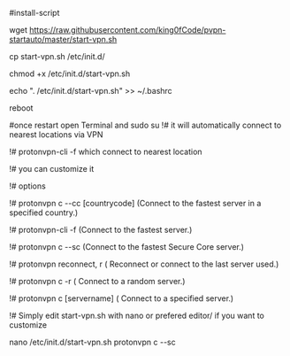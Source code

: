 #install-script

wget https://raw.githubusercontent.com/king0fCode/pvpn-startauto/master/start-vpn.sh

cp start-vpn.sh /etc/init.d/

chmod +x /etc/init.d/start-vpn.sh

echo ". /etc/init.d/start-vpn.sh" >> ~/.bashrc

reboot


#once restart open Terminal and 
sudo su
!# it will automatically connect to nearest locations via VPN

!#  protonvpn-cli -f which connect to nearest location

!# you can customize it 

!# options 

!# protonvpn c --cc [countrycode]	 (Connect to the fastest server in a specified country.)

!# protonvpn-cli -f           (Connect to the fastest server.)

!# protonvpn c --sc	         (Connect to the fastest Secure Core server.)

!# protonvpn reconnect, r	 ( Reconnect or connect to the last server used.)

!# protonvpn c -r	         ( Connect to a random server.)

!# protonvpn c [servername]	 ( Connect to a specified server.)

!# Simply edit  start-vpn.sh with nano or prefered editor/ if you want to customize

nano /etc/init.d/start-vpn.sh 
protonvpn c --sc	
